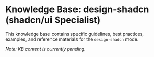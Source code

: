 # Knowledge Base: design-shadcn (shadcn/ui Specialist)

This knowledge base contains specific guidelines, best practices, examples, and reference materials for the `design-shadcn` mode.

*Note: KB content is currently pending.*
